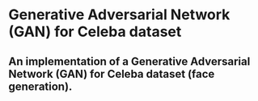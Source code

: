 # Generative Adversarial Network (GAN) for Celeba dataset
## An implementation of a Generative Adversarial Network (GAN) for Celeba dataset (face generation).